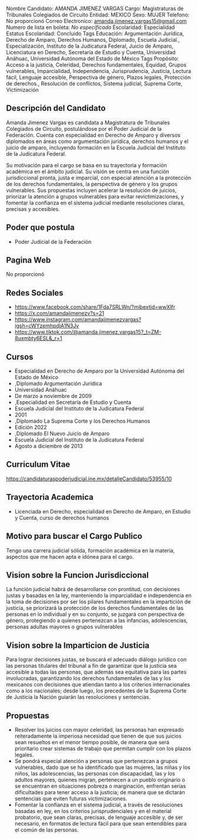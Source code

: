 Nombre Candidato: AMANDA JIMENEZ VARGAS
Cargo: Magistraturas de Tribunales Colegiados de Circuito
Entidad: MEXICO
Sexo: MUJER
Telefono: No proporcionó
Correo Electronico: amanda.jimenez.vargas15@gmail.com
Numero de lista en boleta: *No especificado*
Escolaridad: Especialidad
Estatus Escolaridad: Concluido
Tags Educación: Argumentación Jurídica, Derecho de Amparo, Derechos Humanos, Diplomado, Escuela Judicial., Especialización, Instituto de la Judicatura Federal, Juicio de Amparo, Licenciatura en Derecho, Secretaría de Estudio y Cuenta, Universidad Anáhuac, Universidad Autónoma del Estado de México
Tags Propósito: Acceso a la justicia, Celeridad, Derechos fundamentales, Equidad, Grupos vulnerables, Imparcialidad, Independencia, Jurisprudencia, Justicia, Lectura fácil, Lenguaje accesible, Perspectiva de género, Plazos legales, Protección de derechos., Resolución de conflictos, Sistema judicial, Suprema Corte, Victimización


## Descripción del Candidato 

Amanda Jimenez Vargas es candidata a Magistratura de Tribunales Colegiados de Circuito, postulándose por el Poder Judicial de la Federación. Cuenta con especialidad en Derecho de Amparo y diversos diplomados en áreas como argumentación jurídica, derechos humanos y el juicio de amparo, incluyendo formación en la Escuela Judicial del Instituto de la Judicatura Federal.

Su motivación para el cargo se basa en su trayectoria y formación académica en el ámbito judicial. Su visión se centra en una función jurisdiccional pronta, justa e imparcial, con especial atención a la protección de los derechos fundamentales, la perspectiva de género y los grupos vulnerables. Sus propuestas incluyen acelerar la resolución de juicios, priorizar la atención a grupos vulnerables para evitar revictimizaciones, y fomentar la confianza en el sistema judicial mediante resoluciones claras, precisas y accesibles.


## Poder que postula

- Poder Judicial de la Federación


## Pagina Web

No proporcionó


## Redes Sociales

- https://www.facebook.com/share/1Fda7SRLWn/?mibextid=wwXlfr
- https://x.com/amandajimenezv?s=21
- https://www.instagram.com/amandajimenezvargas?igsh=cWYzemhpdjA1N3Jv
- https://www.tiktok.com/@amanda.jimenez.vargas15?_t=ZM-8uxmbty6ESL&_r=1


## Cursos

- Especialidad en Derecho de Amparo por la Universidad Autónoma del Estado de México
- ,Diplomado Argumentación Jurídica
- Universidad Anáhuac
- De marzo a noviembre de 2009
- ,Especialidad en Secretaría de Estudio y Cuenta
- Escuela Judicial del Instituto de la Judicatura Federal
- 2001
- ,Diplomado La Suprema Corte y los Derechos Humanos
- Edición 2022
- ,Diplomado El Nuevo Juicio de Amparo
- Escuela Judicial del Instituto de la Judicatura Federal
- Agosto a diciembre de 2013


## Curriculum Vitae

https://candidaturaspoderjudicial.ine.mx/detalleCandidato/53955/10


## Trayectoria Academica

- Licenciada en Derecho, especialidad en Derecho de Amparo, en Estudio y Cuenta, curso de derechos humanos


## Motivo para buscar el Cargo Publico

Tengo una carrera judicial sólida, formación académica en la materia, aspectos que me hacen apta e idónea para el cargo.


## Vision sobre la Funcion Jurisdiccional

La función judicial habrá de desarrollarse con prontitud, con decisiones justas y basadas en la ley, manteniendo la imparcialidad e independencia en la toma de decisiones por ser los pilares fundamentales en la impartición de justicia, se priorizará la protección de los derechos fundamentales de las personas en lo individual y en su conjunto, se juzgará con perspectiva de género, protegiendo a quienes pertenezcan a las infancias, adolescencias, personas adultas mayores o grupos vulnerables


## Vision sobre la Imparticion de Justicia

Para lograr decisiones justas, se buscará el adecuado diálogo jurídico con las personas titulares del tribunal a fin de garantizar que la justicia sea accesible a todas las personas, que además sea equitativa para las partes involucradas, garantizando los derechos fundamentales de las y los mexicanos con decisiones que atiendan tanto a los criterios internacionales como a los nacionales; desde luego, los precedentes de la Suprema Corte de Justicia la Nación guiarán las resoluciones y sentencias.


## Propuestas

- Resolver los juicios con mayor celeridad, las personas han expresado reiteradamente la imperiosa necesidad que tienen de que sus juicios sean resueltos en el menor tiempo posible, de manera que será prioritario crear sistemas de trabajo que permitan cumplir con los plazos legales.
- Se pondrá especial atención a personas que pertenezcan a grupos vulnerables, dado que se ha identificado que las mujeres, las niñas y los niños, las adolescencias, las personas con discapacidad, las y los adultos mayores, quienes migran, pertenecen a un pueblo originario o se encuentran en situaciones pobreza o marginación, enfrentan serias dificultades para tener acceso a la justicia; de manera que se dictarán sentencias que eviten futuras victimizaciones.
- Fomentar la confianza en el sistema judicial, a través de resoluciones basadas en ley, en los criterios jurisprudenciales y en el material probatorio, que sean claras, precisas, de lenguaje accesible y, de ser necesario, en formatos de lectura fácil para que sean entendibles para el común de las personas.

